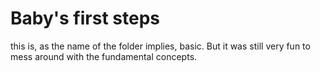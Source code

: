 # Baby's first steps

this is, as the name of the folder implies, basic. But it was still very fun to mess around with the fundamental concepts. 
